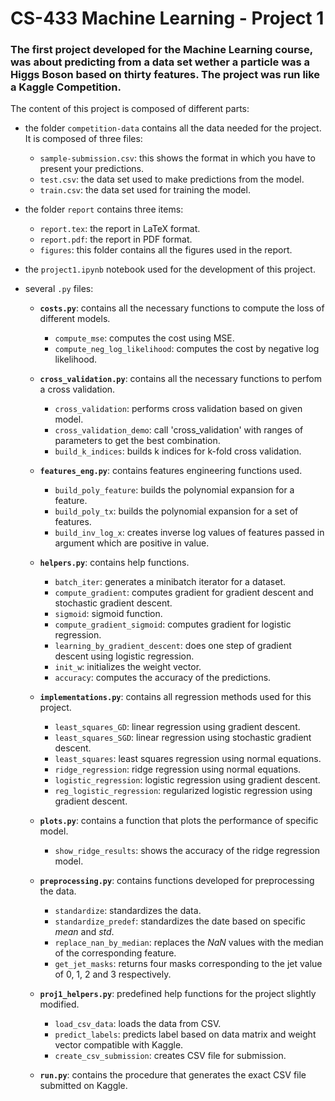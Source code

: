 # CS-433 Machine Learning - Project 1

### The first project developed for the Machine Learning course, was about predicting from a data set wether a particle was a Higgs Boson based on thirty features. The project was run like a Kaggle Competition.

The content of this project is composed of different parts:

- the folder `competition-data` contains all the data needed for the project. It is composed of three files:

   - `sample-submission.csv`: this shows the format in which you have to present your predictions.
   - `test.csv`: the data set used to make predictions from the model.
   - `train.csv`: the data set used for training the model.

- the folder `report` contains three items:

   - `report.tex`: the report in LaTeX format.
   - `report.pdf`: the report in PDF format.
   - `figures`: this folder contains all the figures used in the report.

- the `project1.ipynb` notebook used for the development of this project.

- several `.py` files:

   - **`costs.py`**: contains all the necessary functions to compute the loss of different models.
      - `compute_mse`: computes the cost using MSE.
      - `compute_neg_log_likelihood`: computes the cost by negative log likelihood.

   - **`cross_validation.py`**: contains all the necessary functions to perfom a cross validation.
      - `cross_validation`: performs cross validation based on given model.
      - `cross_validation_demo`: call 'cross_validation' with ranges of parameters to get the best combination.
      - `build_k_indices`: builds k indices for k-fold cross validation.

   - **`features_eng.py`**: contains features engineering functions used.
      - `build_poly_feature`: builds the polynomial expansion for a feature. 
      - `build_poly_tx`: builds the polynomial expansion for a set of features.
      - `build_inv_log_x`: creates inverse log values of features passed in argument which are positive in value.

   - **`helpers.py`**: contains help functions.
      - `batch_iter`: generates a minibatch iterator for a dataset.
      - `compute_gradient`: computes gradient for gradient descent and stochastic gradient descent.
      - `sigmoid`: sigmoid function.
      - `compute_gradient_sigmoid`: computes gradient for logistic regression.
      - `learning_by_gradient_descent`: does one step of gradient descent using logistic regression.
      - `init_w`: initializes the weight vector.
      - `accuracy`: computes the accuracy of the predictions.

   - **`implementations.py`**: contains all regression methods used for this project.
      - `least_squares_GD`: linear regression using gradient descent.
      - `least_squares_SGD`: linear regression using stochastic gradient descent.
      - `least_squares`: least squares regression using normal equations.
      - `ridge_regression`: ridge regression using normal equations.
      - `logistic_regression`: logistic regression using gradient descent.
      - `reg_logistic_regression`: regularized logistic regression using gradient descent.

   - **`plots.py`**: contains a function that plots the performance of specific model.
      - `show_ridge_results`: shows the accuracy of the ridge regression model.

   - **`preprocessing.py`**: contains functions developed for preprocessing the data.
      - `standardize`: standardizes the data.
      - `standardize_predef`: standardizes the date based on specific *mean* and *std*.
      - `replace_nan_by_median`: replaces the *NaN* values with the median of the corresponding feature.
      - `get_jet_masks`: returns four masks corresponding to the jet value of 0, 1, 2 and 3 respectively.

   - **`proj1_helpers.py`**: predefined help functions for the project slightly modified.
      - `load_csv_data`: loads the data from CSV.
      - `predict_labels`: predicts label based on data matrix and weight vector compatible with Kaggle.
      - `create_csv_submission`: creates CSV file for submission.

   - **`run.py`**: contains the procedure that generates the exact CSV file submitted on Kaggle.
   
